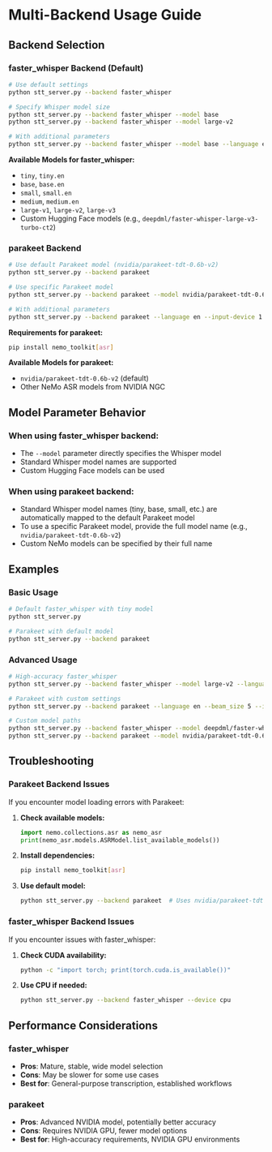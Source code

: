 # Multi-Backend Usage Guide

## Backend Selection

### faster_whisper Backend (Default)
```bash
# Use default settings
python stt_server.py --backend faster_whisper

# Specify Whisper model size
python stt_server.py --backend faster_whisper --model base
python stt_server.py --backend faster_whisper --model large-v2

# With additional parameters
python stt_server.py --backend faster_whisper --model base --language en --input-device 1
```

**Available Models for faster_whisper:**
- `tiny`, `tiny.en`
- `base`, `base.en` 
- `small`, `small.en`
- `medium`, `medium.en`
- `large-v1`, `large-v2`, `large-v3`
- Custom Hugging Face models (e.g., `deepdml/faster-whisper-large-v3-turbo-ct2`)

### parakeet Backend
```bash
# Use default Parakeet model (nvidia/parakeet-tdt-0.6b-v2)
python stt_server.py --backend parakeet

# Use specific Parakeet model
python stt_server.py --backend parakeet --model nvidia/parakeet-tdt-0.6b-v2

# With additional parameters
python stt_server.py --backend parakeet --language en --input-device 1
```

**Requirements for parakeet:**
```bash
pip install nemo_toolkit[asr]
```

**Available Models for parakeet:**
- `nvidia/parakeet-tdt-0.6b-v2` (default)
- Other NeMo ASR models from NVIDIA NGC

## Model Parameter Behavior

### When using faster_whisper backend:
- The `--model` parameter directly specifies the Whisper model
- Standard Whisper model names are supported
- Custom Hugging Face models can be used

### When using parakeet backend:
- Standard Whisper model names (tiny, base, small, etc.) are automatically mapped to the default Parakeet model
- To use a specific Parakeet model, provide the full model name (e.g., `nvidia/parakeet-tdt-0.6b-v2`)
- Custom NeMo models can be specified by their full name

## Examples

### Basic Usage
```bash
# Default faster_whisper with tiny model
python stt_server.py

# Parakeet with default model
python stt_server.py --backend parakeet
```

### Advanced Usage
```bash
# High-accuracy faster_whisper
python stt_server.py --backend faster_whisper --model large-v2 --language en

# Parakeet with custom settings
python stt_server.py --backend parakeet --language en --beam_size 5 --input-device 1

# Custom model paths
python stt_server.py --backend faster_whisper --model deepdml/faster-whisper-large-v3-turbo-ct2
python stt_server.py --backend parakeet --model nvidia/parakeet-tdt-0.6b-v2
```

## Troubleshooting

### Parakeet Backend Issues
If you encounter model loading errors with Parakeet:

1. **Check available models:**
   ```python
   import nemo.collections.asr as nemo_asr
   print(nemo_asr.models.ASRModel.list_available_models())
   ```

2. **Install dependencies:**
   ```bash
   pip install nemo_toolkit[asr]
   ```

3. **Use default model:**
   ```bash
   python stt_server.py --backend parakeet  # Uses nvidia/parakeet-tdt-0.6b-v2
   ```

### faster_whisper Backend Issues
If you encounter issues with faster_whisper:

1. **Check CUDA availability:**
   ```bash
   python -c "import torch; print(torch.cuda.is_available())"
   ```

2. **Use CPU if needed:**
   ```bash
   python stt_server.py --backend faster_whisper --device cpu
   ```

## Performance Considerations

### faster_whisper
- **Pros**: Mature, stable, wide model selection
- **Cons**: May be slower for some use cases
- **Best for**: General-purpose transcription, established workflows

### parakeet  
- **Pros**: Advanced NVIDIA model, potentially better accuracy
- **Cons**: Requires NVIDIA GPU, fewer model options
- **Best for**: High-accuracy requirements, NVIDIA GPU environments
